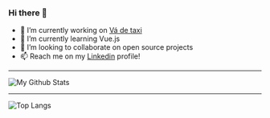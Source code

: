 ### Hi there 👋

- 🔭 I’m currently working on [Vá de taxi](https://vadetaxi.com.br/)
- 🌱 I’m currently learning Vue.js
- 👯 I’m looking to collaborate on open source projects
- 📫 Reach me on my [Linkedin](https://www.linkedin.com/in/nicolas-tavares/) profile!
___
![My Github Stats](https://github-readme-stats.vercel.app/api?username=nicolastavs&count_private=true&theme=dark&show_icons=true)
___
![Top Langs](https://github-readme-stats.vercel.app/api/top-langs/?username=nicolastavs&layout=compact&theme=dark)
